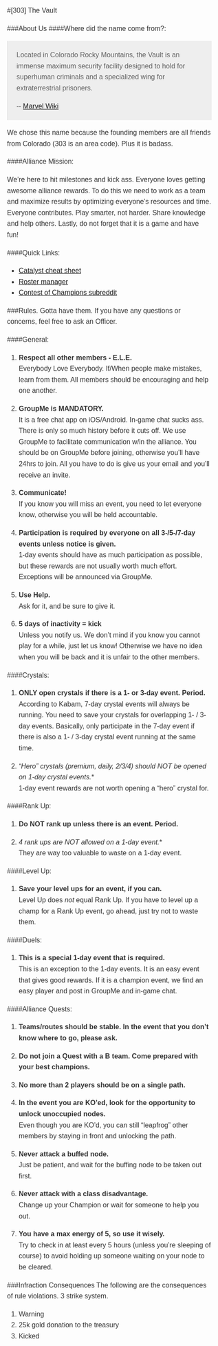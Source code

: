 ---
---
<style type="text/css">
* { box-sizing: border-box; }
body { color: #333; font: 16px/1.6 Helvetica, arial, sans-serif; }
body > * { max-width: 800px; margin-right: auto; margin-left: auto; }
body > *:first-child { padding-top: 50px; }
body > *:last-child { padding-bottom: 50px; }
blockquote { padding: 20px; background: #EEE; }
blockquote > *:first-child { margin-top: 0px; }
blockquote > *:last-child { margin-bottom: 0px; }
</style>

#[303] The Vault

###About Us
####Where did the name come from?:
>Located in Colorado Rocky Mountains, the Vault is an immense maximum security facility designed to hold for superhuman criminals and a specialized wing for extraterrestrial prisoners.
>
> -- [Marvel Wiki](http://marvel.wikia.com/wiki/Vault_(Prison))

We chose this name because the founding members are all friends from Colorado (303 is an area code). Plus it is badass.

####Alliance Mission:

We’re here to hit milestones and kick ass. Everyone loves getting awesome alliance rewards. To do this we need to work as a team and maximize results by optimizing everyone’s resources and time. Everyone contributes. Play smarter, not harder. Share knowledge and help others. Lastly, do not forget that it is a game and have fun!

####Quick Links:

* [Catalyst cheat sheet](http://i.imgur.com/uRuWQe3.jpg)
* [Roster manager](http://gabriel-hook.github.io/contest-of-champions/)
* [Contest of Champions subreddit](https://www.reddit.com/r/ContestOfChampions/)

###Rules. Gotta have them.
If you have any questions or concerns, feel free to ask an Officer.

####General:

1. **Respect all other members - E.L.E.**  
   Everybody Love Everybody. If/When people make mistakes, learn from them. All members should be encouraging and help one another.

2. **GroupMe is MANDATORY.**  
   It is a free chat app on iOS/Android. In-game chat sucks ass. There is only so much history before it cuts off. We use GroupMe to facilitate communication w/in the alliance. You should be on GroupMe before joining, otherwise you’ll have 24hrs to join. All you have to do is give us your email and you’ll receive an invite.

3. **Communicate!**  
   If you know you will miss an event, you need to let everyone know, otherwise you will be held accountable.

4. **Participation is required by everyone on all 3-/5-/7-day events unless notice is given.**  
   1-day events should have as much participation as possible, but these rewards are not usually worth much effort. Exceptions will be announced via GroupMe.

5. **Use Help.**  
   Ask for it, and be sure to give it.

6. **5 days of inactivity = kick**  
   Unless you notify us. We don’t mind if you know you cannot play for a while, just let us know! Otherwise we have no idea when you will be back and it is unfair to the other members.

####Crystals:

1. **ONLY open crystals if there is a 1- or 3-day event. Period.**  
   According to Kabam, 7-day crystal events will always be running. You need to save your crystals for overlapping 1- / 3-day events. Basically, only participate in the 7-day event if there is also a 1- / 3-day crystal event running at the same time.

2. **“Hero” crystals (premium, daily, 2/3/4*) should NOT be opened on 1-day crystal events.**  
   1-day event rewards are not worth opening a “hero” crystal for.

####Rank Up:

1. **Do NOT rank up unless there is an event. Period.**

2. **4* rank ups are NOT allowed on a 1-day event.**  
   They are way too valuable to waste on a 1-day event.

####Level Up:

1. **Save your level ups for an event, if you can.**  
   Level Up does *not* equal Rank Up. If you have to level up a champ for a Rank Up event, go ahead, just try not to waste them.

####Duels:
1. **This is a special 1-day event that is required.**  
   This is an exception to the 1-day events. It is an easy event that gives good rewards. If it is a champion event, we find an easy player and post in GroupMe and in-game chat.

####Alliance Quests:

1. **Teams/routes should be stable. In the event that you don’t know where to go, please ask.**

3. **Do not join a Quest with a B team. Come prepared with your best champions.**

4. **No more than 2 players should be on a single path.**

5. **In the event you are KO’ed, look for the opportunity to unlock unoccupied nodes.**  
   Even though you are KO’d, you can still “leapfrog” other members by staying in front and unlocking the path.

6. **Never attack a buffed node.**  
   Just be patient, and wait for the buffing node to be taken out first.

7. **Never attack with a class disadvantage.**  
   Change up your Champion or wait for someone to help you out.

8. **You have a max energy of 5, so use it wisely.**  
   Try to check in at least every 5 hours (unless you’re sleeping of course) to avoid holding up someone waiting on your node to be cleared.

###Infraction Consequences
The following are the consequences of rule violations. 3 strike system.

1. Warning
2. 25k gold donation to the treasury
3. Kicked
